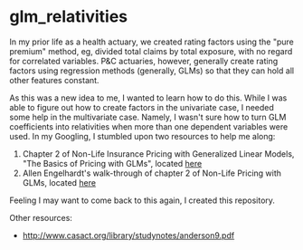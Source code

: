 # glm_relativities

In my prior life as a health actuary, we created rating factors using the "pure premium" method, eg, divided total claims by total exposure, with no regard for correlated variables.  P&C actuaries, however, generally create rating factors using regression methods (generally, GLMs) so that they can hold all other features constant.

As this was a new idea to me, I wanted to learn how to do this. While I was able to figure out how to create factors in the univariate case, I needed some help in the multivariate case. Namely, I wasn't sure how to turn GLM coefficients into relativities when more than one dependent variables were used. In my Googling, I stumbled upon two resources to help me along:

1. Chapter 2 of Non-Life Insurance Pricing with Generalized Linear Models, "The Basics of Pricing with GLMs", located [here](https://www.google.com/url?sa=t&rct=j&q=&esrc=s&source=web&cd=1&cad=rja&uact=8&ved=0CB0QFjAAahUKEwiK0JutioXJAhXEKiYKHd7RBMc&url=http%3A%2F%2Flink.springer.com%2Fchapter%2F10.1007%252F978-3-642-10791-7_2&usg=AFQjCNFNMRaDL6CUwDaVPejlWTQDrFgoIg&bvm=bv.106923889,d.eWE)
2. Allen Engelhardt's walk-through of chapter 2 of Non-Life Pricing with GLMs, located [here](http://www.cybaea.net/journal/2012/03/13/R-code-for-Chapter-2-of-Non_Life-Insurance-Pricing-with-GLM/)

Feeling I may want to come back to this again, I created this repository.

Other resources:
* http://www.casact.org/library/studynotes/anderson9.pdf

